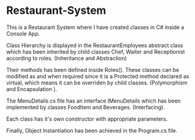 # Restaurant-System
This is a Restaurant System where  I have created classes in C# inside a Console App. 

 

Class Hierarchy is displayed in the RestaurantEmployees abstract class which has been inherited by child classes Chef, Waiter and Receptionist according to roles. (Inheritance and Abstraction) 

 

Their methods has been defined inside Roles(). These classes can be modified as and when required since it is a Protected method declared as virtual, which means it can be overriden by child classes. (Polymorphism and Encapsulation ). 

 

The MenuDetails.cs file has an interface IMenuDetails which has been implemented by classes FoodItem and Beverages.  (Interfacing). 

Each class has it's own constructor with appropriate parameters. 

 

Finally, Object Instantiation has been achieved in the Program.cs file. 

 
